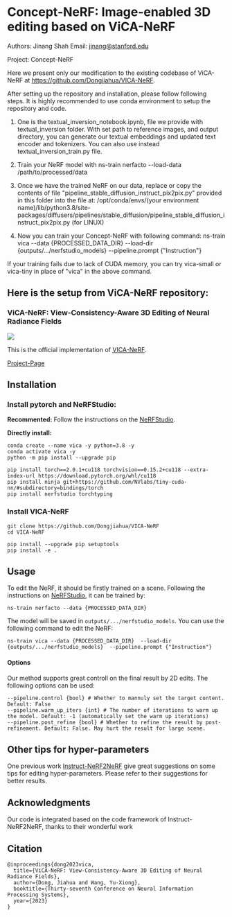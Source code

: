 # Concept-NeRF: Image-enabled 3D editing based on ViCA-NeRF

Authors: Jinang Shah
Email: jinang@stanford.edu

Project: Concept-NeRF

Here we present only our modification to the existing codebase of ViCA-NeRF at https://github.com/Dongjiahua/VICA-NeRF.

After setting up the repository and installation, please follow following steps. It is highly recommended to use conda environment to setup the repository and code.

1. One is the textual_inversion_notebook.ipynb, file we provide with textual_inversion folder. With set path to reference images, and output directory, you can generate our textual embeddings and updated text encoder and tokenizers. You can also use instead textual_inversion_train.py file.

2. Train your NeRF model with ns-train nerfacto --load-data /path/to/processed/data

3. Once we have the trained NeRF on our data, replace or copy the contents of file "pipeline_stable_diffusion_instruct_pix2pix.py" provided in this folder into the file at: /opt/conda/envs/(your environment name)/lib/python3.8/site-packages/diffusers/pipelines/stable_diffusion/pipeline_stable_diffusion_instruct_pix2pix.py (for LINUX)

4. Now you can train your Concept-NeRF with following command: ns-train vica --data {PROCESSED_DATA_DIR}  --load-dir {outputs/.../nerfstudio_models}  --pipeline.prompt {"Instruction"}

If your training fails due to lack of CUDA memory, you can try vica-small or vica-tiny in place of "vica" in the above command.


## Here is the setup from ViCA-NeRF repository:


### ViCA-NeRF: View-Consistency-Aware 3D Editing of Neural Radiance Fields
<img src="./assets/teaser.png">

This is the official implementation of [VICA-NeRF](https://openreview.net/pdf?id=Pk49a9snPe).

[Project-Page](https://dongjiahua.github.io/VICA-NeRF/)
## Installation
### Install pytorch and NeRFStudio:
**Recommented:** Follow the instructions on the [NeRFStudio](https://docs.nerf.studio/en/latest/quickstart/installation.html#dependencies).

**Directly install:**
```
conda create --name vica -y python=3.8 -y
conda activate vica -y
python -m pip install --upgrade pip

pip install torch==2.0.1+cu118 torchvision==0.15.2+cu118 --extra-index-url https://download.pytorch.org/whl/cu118 
pip install ninja git+https://github.com/NVlabs/tiny-cuda-nn/#subdirectory=bindings/torch
pip install nerfstudio torchtyping
```

### Install VICA-NeRF
```
git clone https://github.com/Dongjiahua/VICA-NeRF
cd VICA-NeRF

pip install --upgrade pip setuptools
pip install -e .
```

## Usage
To edit the NeRF, it should be firstly trained on a scene. Following the instructions on [NeRFStudio](https://docs.nerf.studio/en/latest/quickstart/installation.html#dependencies), it can be trained by:
```
ns-train nerfacto --data {PROCESSED_DATA_DIR}
```
The model will be saved in `outputs/.../nerfstudio_models`. You can use the following command to edit the NeRF:
```
ns-train vica --data {PROCESSED_DATA_DIR}  --load-dir {outputs/.../nerfstudio_models}  --pipeline.prompt {"Instruction"}
```

#### Options
Our method supports great controll on the final result by 2D edits. The following options can be used:
```
--pipeline.control {bool} # Whether to mannuly set the target content. Default: False
--pipeline.warm_up_iters {int} # The number of iterations to warm up the model. Default: -1 (automatically set the warm up iterations)
--pipeline.post_refine {bool} # Whether to refine the result by post-refinement. Default: False. May hurt the result for large scene.
```

## Other tips for hyper-parameters
One previous work [Instruct-NeRF2NeRF](https://github.com/ayaanzhaque/instruct-nerf2nerf?tab=readme-ov-file#training-notes) give great suggestions on some tips for editing hyper-parameters. Please refer to their suggestions for better results.

## Acknowledgments
Our code is integrated based on the code framework of Instruct-NeRF2NeRF, thanks to their wonderful work

## Citation
```
@inproceedings{dong2023vica,
  title={ViCA-NeRF: View-Consistency-Aware 3D Editing of Neural Radiance Fields},
  author={Dong, Jiahua and Wang, Yu-Xiong},
  booktitle={Thirty-seventh Conference on Neural Information Processing Systems},
  year={2023}
}
```
